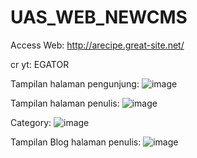 # UAS_WEB_NEWCMS
Access Web: http://arecipe.great-site.net/

cr yt: EGATOR

Tampilan halaman pengunjung:
![image](https://github.com/Arumpuspit/UAS_WEB_NEWCMS/assets/115858250/bba94af0-1827-45d6-9165-c1e43b28f449)

Tampilan halaman penulis:
![image](https://github.com/Arumpuspit/UAS_WEB_NEWCMS/assets/115858250/f5714e23-98d3-4a14-8bb3-08657eab4dde)

Category:
![image](https://github.com/Arumpuspit/UAS_WEB_NEWCMS/assets/115858250/c88ad3f5-267d-40df-aa73-ad19dfe02ad8)

Tampilan Blog halaman penulis:
![image](https://github.com/Arumpuspit/UAS_WEB_NEWCMS/assets/115858250/b31938af-3dd5-4952-a75b-502b901fe11b)

